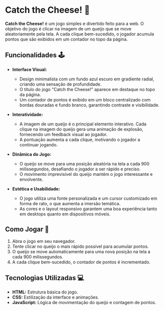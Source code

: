 # Catch the Cheese! 🧀

**Catch the Cheese!** é um jogo simples e divertido feito para a web. O objetivo do jogo é clicar na imagem de um queijo que se move aleatoriamente pela tela. A cada clique bem-sucedido, o jogador acumula pontos que são exibidos em um contador no topo da página.

## Funcionalidades 🕹️

- **Interface Visual:**
  - Design minimalista com um fundo azul escuro em gradiente radial, criando uma sensação de profundidade.
  - O título do jogo "Catch the Cheese!" aparece em destaque no topo da página.
  - Um contador de pontos é exibido em um bloco centralizado com bordas douradas e fundo branco, garantindo contraste e visibilidade.

- **Interatividade:**
  - A imagem de um queijo é o principal elemento interativo. Cada clique na imagem do queijo gera uma animação de explosão, fornecendo um feedback visual ao jogador.
  - A pontuação aumenta a cada clique, motivando o jogador a continuar jogando.

- **Dinâmica do Jogo:**
  - O queijo se move para uma posição aleatória na tela a cada 900 milissegundos, desafiando o jogador a ser rápido e preciso.
  - O movimento imprevisível do queijo mantém o jogo interessante e envolvente.

- **Estética e Usabilidade:**
  - O jogo utiliza uma fonte personalizada e um cursor customizado em forma de rato, o que aumenta a imersão temática.
  - As cores e o layout responsivo garantem uma boa experiência tanto em desktops quanto em dispositivos móveis.

## Como Jogar 🚀

1. Abra o jogo em seu navegador.
2. Tente clicar no queijo o mais rápido possível para acumular pontos.
3. O queijo se move automaticamente para uma nova posição na tela a cada 900 milissegundos.
4. A cada clique bem-sucedido, o contador de pontos é incrementado.

## Tecnologias Utilizadas 💻

- **HTML:** Estrutura básica do jogo.
- **CSS:** Estilização da interface e animações.
- **JavaScript:** Lógica de movimentação do queijo e contagem de pontos.
